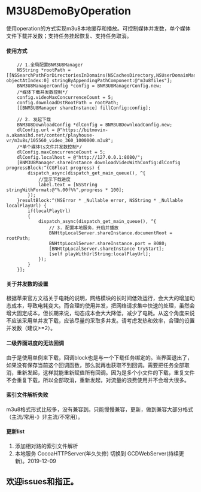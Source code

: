 
# M3U8DemoByOperation

使用operation的方式实现m3u8本地缓存和播放。可控制媒体并发数，单个媒体文件下载并发数；支持任务挂起恢复、支持任务取消。


#### 使用方式
```
    // 1.全局配置BNM3U8Manager
    NSString *rootPath = [[NSSearchPathForDirectoriesInDomains(NSCachesDirectory,NSUserDomainMask,YES) objectAtIndex:0] stringByAppendingPathComponent:@"m3u8files"];
    BNM3U8ManagerConfig *config = BNM3U8ManagerConfig.new;
    /*媒体下载并发数控制*/
    config.videoMaxConcurrenceCount = 5;
    config.downloadDstRootPath = rootPath;
    [[BNM3U8Manager shareInstance] fillConfig:config];

    // 2. 发起下载
    BNM3U8DownloadConfig *dlConfig = BNM3U8DownloadConfig.new;
    dlConfig.url = @"https://bitmovin-a.akamaihd.net/content/playhouse-vr/m3u8s/105560_video_360_1000000.m3u8";
    /*单个媒体ts文件并发数控制*/
    dlConfig.maxConcurrenceCount = 5;
    dlConfig.localhost = @"http://127.0.0.1:8080/";
    [BNM3U8Manager.shareInstance downloadVideoWithConfig:dlConfig progressBlock:^(CGFloat progress) {
        dispatch_async(dispatch_get_main_queue(), ^{
            //显示下载进度
            label.text = [NSString stringWithFormat:@"%.00f%%",progress * 100];
        });
    }resultBlock:^(NSError * _Nullable error, NSString * _Nullable localPlayUrl) {
        if(localPlayUrl)
        {
            dispatch_async(dispatch_get_main_queue(), ^{
                // 3. 配置本地服务，开启并播放
                BNHttpLocalServer.shareInstance.documentRoot = rootPath;
                BNHttpLocalServer.shareInstance.port = 8080;
                [BNHttpLocalServer.shareInstance tryStart];
                [self playWithUrlString:localPlayUrl];
            });
        }
    }];

```

#### 关于并发数的设置
根据苹果官方文档关于电耗的说明，网络模块的长时间低效运行，会大大的增加动态成本，导致电耗变大。而合理的使用并发，把网络请求集中快速的处理，虽然会增大固定成本，但长期来说，动态成本会大大降低，减少了电耗。从这个角度来说不应该采用单并发下载，应该尽量的采取多并发。请考虑发热和效率，合理的设置并发数（建议>=2）。

#### 二级界面进度的无法回调
由于是使用单例来下载，回调block也是与一个下载任务绑定的。当界面退出了，如果没有保存当前这个回调函数，那么就再也获取不到回调。需要把任务全部取消，重新发起，这样就能重新赋值所有回调。因为是多个小文件的下载，重复文件不会重复下载，所以全部取消，重新发起，对流量的浪费使用并不会增大很多。

#### 索引文件解析失败
m3u8格式形式比较多，没有兼容到。只能慢慢兼容，更新，做到兼容大部分格式（主流/常用-》非主流/不常用）。


#### 更新list
1. 添加相对路的索引文件解析
2. 本地服务 CocoaHTTPServer(年久失修) 切换到 GCDWebServer(持续更新)。2019-12-09

## 欢迎issues和指正。
